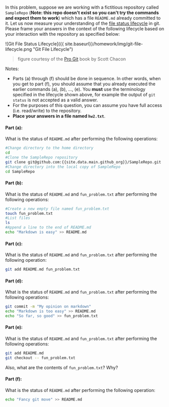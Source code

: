 
  In this problem, suppose we are working with a fictitious repository called `SampleRepo` (**Note: this repo doesn't exist so you can't try the commands and expect them to work**) which has a file `README.md` already committed to it. Let us now measure your understanding of the [file status lifecycle](http://git-scm.com/book/en/Git-Basics-Recording-Changes-to-the-Repository) in git. Please frame your answers in the context of the following lifecycle based on your interaction with the repository as specified below:

![Git File Status Lifecycle]({{ site.baseurl}}/homework/img/git-file-lifecycle.png "Git File Lifecycle")
>figure courtesy of the [Pro Git](http://git-scm.com/book) book by Scott Chacon

Notes:
  - Parts (a) through (f) should be done in sequence. In other words, when you get to part (f), you should assume that you already executed the earlier commands (a), (b), ..., (e). You **must** use the terminology specified in the lifecycle shown above, for example the output of `git status` is not accepted as a valid answer. 
  - For the purposes of this question, you can assume you have full access (i.e. read/write) to the repository.
  - **Place your answers in a file named `hw2.txt`**.

#### Part (a):
What is the status of `README.md` after performing the following operations:

```bash
#Change directory to the home directory
cd
#Clone the SampleRepo repository
git clone git@github.com:{{site.data.main.github_org}}/SampleRepo.git
#Change directory into the local copy of SampleRepo
cd SampleRepo
```

#### Part (b):
What is the status of `README.md` and `fun_problem.txt` after performing the following operations:

```bash
#Create a new empty file named fun_problem.txt
touch fun_problem.txt
#List files
ls
#Append a line to the end of README.md
echo "Markdown is easy" >> README.md
```

#### Part (c):
What is the status of `README.md` and `fun_problem.txt` after performing the following operation:

```bash
git add README.md fun_problem.txt
```

#### Part (d):
What is the status of `README.md` and `fun_problem.txt` after performing the following operations:

```bash
git commit -m "My opinion on markdown"
echo "Markdown is too easy" >> README.md
echo "So far, so good" >> fun_problem.txt
```

#### Part (e):
What is the status of `README.md` and `fun_problem.txt` after performing the following operations:

```bash
git add README.md
git checkout -- fun_problem.txt
```

Also, what are the contents of `fun_problem.txt`? Why?

#### Part (f):
What is the status of `README.md` after performing the following operation:

```bash
echo "Fancy git move" >> README.md
```
